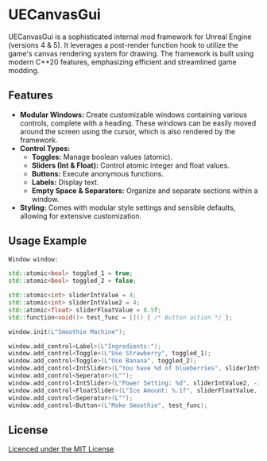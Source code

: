 # UECanvasGui

UECanvasGui is a sophisticated internal mod framework for Unreal Engine (versions 4 & 5). It leverages a post-render function hook to utilize the game's canvas rendering system for drawing. The framework is built using modern C++20 features, emphasizing efficient and streamlined game modding.

## Features
- **Modular Windows:** Create customizable windows containing various controls, complete with a heading. These windows can be easily moved around the screen using the cursor, which is also rendered by the framework.
- **Control Types:** 
  - **Toggles:** Manage boolean values (atomic).
  - **Sliders (Int & Float):** Control atomic integer and float values.
  - **Buttons:** Execute anonymous functions.
  - **Labels:** Display text.
  - **Empty Space & Separators:** Organize and separate sections within a window.
- **Styling:** Comes with modular style settings and sensible defaults, allowing for extensive customization.

## Usage Example
```cpp
Window window;

std::atomic<bool> toggled_1 = true;
std::atomic<bool> toggled_2 = false;

std::atomic<int> sliderIntValue = 4;
std::atomic<int> sliderIntValue2 = 4;
std::atomic<float> sliderFloatValue = 8.5f;
std::function<void()> test_func = []() { /* Button action */ };

window.init(L"Smoothie Machine");

window.add_control<Label>(L"Ingredients:");
window.add_control<Toggle>(L"Use Strawberry", toggled_1);
window.add_control<Toggle>(L"Use Banana", toggled_2);
window.add_control<IntSlider>(L"You have %d of blueberries", sliderIntValue, 0, 10);
window.add_control<Seperator>(L"");
window.add_control<IntSlider>(L"Power Setting: %d", sliderIntValue2, -30, 30);
window.add_control<FloatSlider>(L"Ice Amount: %.1f", sliderFloatValue, 0.0f, 20.0f);
window.add_control<Seperator>(L"");
window.add_control<Button>(L"Make Smoothie", test_func);
```

## License
[Licenced under the MIT License](LICENSE)
